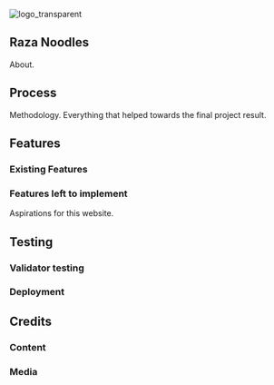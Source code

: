 ![logo_transparent](https://user-images.githubusercontent.com/95403588/148655256-bd6af69c-734b-4708-a101-237045cf8a3e.png=600x)

## Raza Noodles
About.


## Process
Methodology. Everything that helped towards the final project result.

## Features
### Existing Features


### Features left to implement
Aspirations for this website.


## Testing
### Validator testing


### Deployment

## Credits

### Content

### Media

